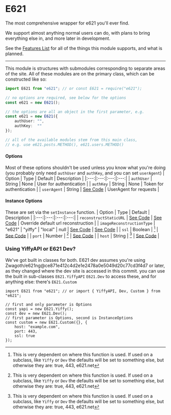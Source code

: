 # E621

The most comprehensive wrapper for e621 you'll ever find.

We support almost anything normal users can do, with plans to bring everything else in, and more later in development.

See the [Features List](Features/README.md) for all of the things this module supports, and what is planned.

<hr>

This module is structures with submodules corresponding to separate areas of the site. All of these modules are on the primary class, which can be constructed like so:
```typescript
import E621 from "e621"; // or const E621 = require("e621");

// no options are required, see below for the options
const e621 = new E621();

// the options are all an object in the first parameter, e.g.
const e621 = new E621({
	authUser: "",
	authKey:  ""
});

// all of the available modules stem from this main class,
// e.g. use e621.posts.METHOD(), e621.users.METHOD()
```

#### Options
Most of these options shouldn't be used unless you know what you're doing (you probably only need `authUser` and `authKey`, and you can set `userAgent`)
| Option | Type | Default | Description |
|:---:|:---:|:---:|:---:|
| `authUser` | String | None | User for authentication |
| `authKey` | String | None | Token for authentication |
| `userAgent` | String | [See Code](https://github.com/DonovanDMC/E621/blob/4bc4e2db7cc8389635d710a852ab6a88a0570602/src/types/index.d.ts#L57-L59) | UserAgent for requests |

#### Instance Options
These are set via the `setInstance` function.
| Option | Type | Default | Description |
|:---:|:---:|:---:|:---:|
| `reconstructStaticURL` | [See Code](https://github.com/DonovanDMC/E621/blob/4bc4e2db7cc8389635d710a852ab6a88a0570602/src/util/RequestHandler.ts#L254-L256) | [See Code](https://github.com/DonovanDMC/E621/blob/4bc4e2db7cc8389635d710a852ab6a88a0570602/src/types/index.d.ts#L19-L23) | Override default url reconstruction |
| `imageReconstructionType` | "e621" \| "yiffy" \| "local" \| null | [See Code](https://github.com/DonovanDMC/E621/blob/4bc4e2db7cc8389635d710a852ab6a88a0570602/src/types/index.d.ts#L35) | [See Code](https://github.com/DonovanDMC/E621/blob/4bc4e2db7cc8389635d710a852ab6a88a0570602/src/types/index.d.ts#L37) |
| `ssl` | Boolean | [^1] | [See Code](https://github.com/DonovanDMC/E621/blob/4bc4e2db7cc8389635d710a852ab6a88a0570602/src/types/index.d.ts#L5) |
| `port` | Number | [^1] | [See Code](https://github.com/DonovanDMC/E621/blob/4bc4e2db7cc8389635d710a852ab6a88a0570602/src/types/index.d.ts#L11) |
| `host` | String | [^1] | [See Code](https://github.com/DonovanDMC/E621/blob/4bc4e2db7cc8389635d710a852ab6a88a0570602/src/types/index.d.ts#L15) |

[^1]: This is very dependent on where this function is used. If used on a subclass, like `Yiffy` or `Dev` the defaults will be set to something else, but otherwise they are: true, 443, e621.net

### Using YiffyAPI or E621 Dev?
We've got built in classes for both. E621 dev assumes you're using Zwagoth/e621ng@ce871e412c4d2e1e2478a0e5049d20c77cd3f4d7 or later, as they changed where the dev site is accessed in this commit.
you can use the built in sub-classes `E621.YiffyAPI` `E621.Dev` to access these, and for anything else: there's `E621.Custom`
```
import E621 from "e621"; // or import { YiffyAPI, Dev, Custom } from "e621";

// first and only parameter is Options
const yapi = new E621.Yiffy();
const dev = new E621.Dev();
// first parameter is Options, second is InstanceOptions
const custom = new E621.Custom({}, {
	host: "example.com",
	port: 443,
	ssl: true
});
```
